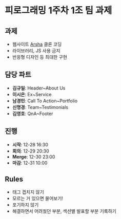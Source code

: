 # 피로그래밍 1주차 1조 팀 과제

## 과제

- 웹사이트 [Arsha](https://bootstrapmade.com/demo/Arsha/) 클론 코딩
- 라이브러리, JS 사용 금지
- 반응형 디자인 등 최대한 구현

## 담당 파트

- **김규일**: Header~About Us
- **이시은**: Ex~Service
- **남경민**: Call To Action~Portfolio
- **신명경**: Team~Testimonials
- **김영호**: QnA~Footer

## 진행

- **시작**: 12-28 16:30
- **회의**: 12-29 20:30
- **Merge**: 12-30 23:00
- **마감**: 12-31 10:00

## Rules

- 태그 겹치지 않기
- 모르는 거 있으면 물어보기!
- 포기하지 않기
- 해결하면서 어려웠던 부분, 섹션별 발표할 부분 기록하기
